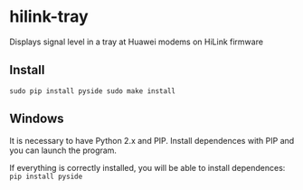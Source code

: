 # hilink-tray
 Displays signal level in a tray at Huawei modems on HiLink firmware
## Install
 `sudo pip install pyside
 sudo make install`
## Windows
 It is necessary to have Python 2.x and PIP. Install dependences with PIP and you can launch the program.
 
 If everything is correctly installed, you will be able to install dependences:
 `pip install pyside`
